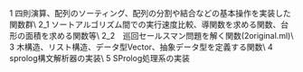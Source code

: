 1 四則演算、配列のソーティング、配列の分割や結合などの基本操作を実装した関数群\\
2_1 ソートアルゴリズム間での実行速度比較、導関数を求める関数、台形の面積を求める関数等\\
2_2　巡回セールスマン問題を解く関数(2original.ml)\\
3 木構造、リスト構造、データ型Vector、抽象データ型を定義する関数\\
4 sprolog構文解析器の実装\\
5 SProlog処理系の実装

